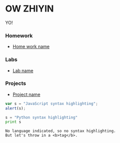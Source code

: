 # OW ZHIYIN

YO!

### Homework 
* [Home work name](#link_to_your_homework_repo)

### Labs 
* [Lab name](#link_to_your_lab_repo)

### Projects 
* [Project name](#link_to_your_project_repo)




```javascript
var s = "JavaScript syntax highlighting";
alert(s);
```
 
```python
s = "Python syntax highlighting"
print s
```
 
```
No language indicated, so no syntax highlighting. 
But let's throw in a <b>tag</b>.
```